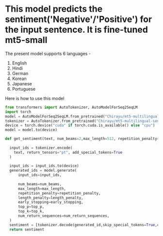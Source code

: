# This model predicts the sentiment('Negative'/'Positive') for the input sentence. It is fine-tuned mt5-small

The present model supports 6 languages -
1) English
2) Hindi
3) German
4) Korean
5) Japanese
6) Portuguese

Here is how to use this model

```python
from transformers import AutoTokenizer, AutoModelForSeq2SeqLM
import torch
model = AutoModelForSeq2SeqLM.from_pretrained("Chirayu/mt5-multilingual-sentiment")
tokenizer = AutoTokenizer.from_pretrained("Chirayu/mt5-multilingual-sentiment")
device = torch.device("cuda" if torch.cuda.is_available() else "cpu")
model = model.to(device)

def get_sentiment(text, num_beams=2,max_length=512, repetition_penalty=2.5, length_penalty=1, early_stopping=True,top_p=.95, top_k=50, num_return_sequences=1):
  
  input_ids = tokenizer.encode(
    text, return_tensors="pt", add_special_tokens=True
  )
  
  input_ids = input_ids.to(device)
  generated_ids = model.generate(
      input_ids=input_ids,
     
      num_beams=num_beams,
      max_length=max_length,
      repetition_penalty=repetition_penalty,
      length_penalty=length_penalty,
      early_stopping=early_stopping,
      top_p=top_p,
      top_k=top_k,
      num_return_sequences=num_return_sequences,
  )
  sentiment = [tokenizer.decode(generated_id,skip_special_tokens=True,clean_up_tokenization_spaces=True,) for generated_id in generated_ids]
  return sentiment
```
